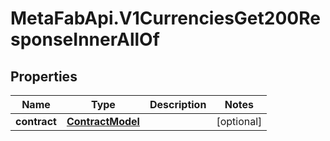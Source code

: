 # MetaFabApi.V1CurrenciesGet200ResponseInnerAllOf

## Properties

Name | Type | Description | Notes
------------ | ------------- | ------------- | -------------
**contract** | [**ContractModel**](ContractModel.md) |  | [optional] 


